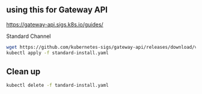## using this for Gateway API 
https://gateway-api.sigs.k8s.io/guides/


Standard Channel

```bash
wget https://github.com/kubernetes-sigs/gateway-api/releases/download/v1.0.0/standard-install.yaml
kubectl apply -f standard-install.yaml

```

## Clean up
```bash
kubectl delete -f tandard-install.yaml
```

